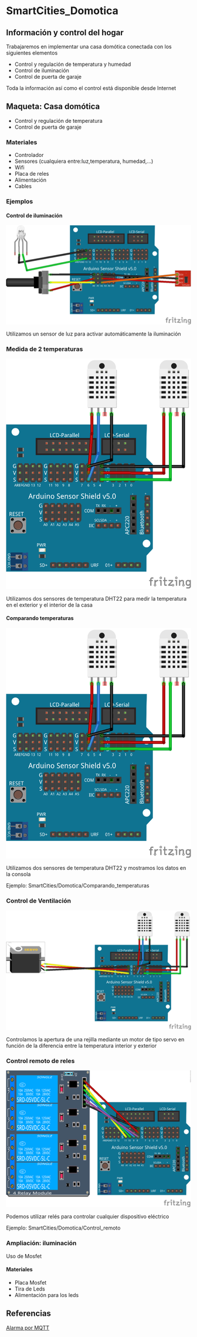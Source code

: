 # SmartCities_Domotica

## Información y control del hogar

Trabajaremos en implementar una casa domótica conectada con los siguientes elementos
  * Control y regulación de temperatura y humedad
  * Control de iluminación
  * Control de puerta de garaje

Toda la información así como el control está disponible desde Internet

## Maqueta: Casa domótica
* Control y regulación de temperatura
* Control de puerta de garaje





### Materiales
* Controlador
* Sensores (cualquiera entre:luz,temperatura, humedad,...)
* Wifi
* Placa de reles
* Alimentación
* Cables


### Ejemplos

#### Control de iluminación

![](./imagenes/Contorl_iluminacionh_bb.png)

Utilizamos un sensor de luz para activar automáticamente la iluminación

### Medida de 2 temperaturas

![](./imagenes/Comparando_temperaturas.png)

Utilizamos dos sensores de temperatura DHT22 para medir la temperatura en el exterior y el interior de la casa

#### Comparando temperaturas
![](./imagenes/Comparando_temperaturas.png)

Utilizamos dos sensores de temperatura DHT22 y mostramos los datos en la consola

Ejemplo: SmartCities/Domotica/Comparando_temperaturas

### Control de Ventilación

![](./imagenes/Control_Ventilacion_bb.png)

Controlamos la apertura de una rejilla mediante un motor de tipo servo en función de la diferencia entre la temperatura interior y exterior

### Control remoto de reles

![](./imagenes/7_control_rele_bb.png)

Podemos utilizar relés para controlar cualquier dispositivo eléctrico

Ejemplo: SmartCities/Domotica/Control_remoto



### Ampliación: iluminación

Uso de Mosfet

#### Materiales

* Placa Mosfet
* Tira de Leds
* Alimentación para los leds


## Referencias

[Alarma por MQTT](https://medium.com/@leeuwte/stable-esp01-motion-sensor-for-mqtt-2d81c0b1e317)
